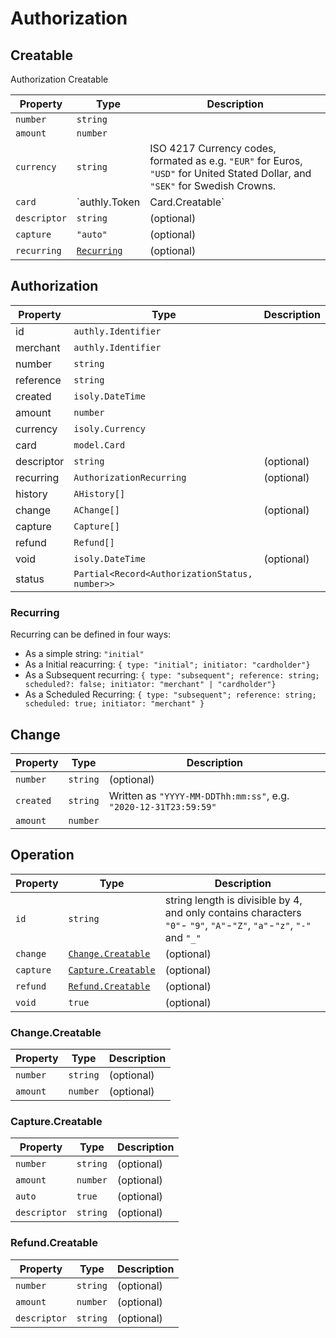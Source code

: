 
# Authorization

## Creatable
Authorization Creatable

| Property     | Type                            | Description                                                                                                                    |
|--------------|---------------------------------|--------------------------------------------------------------------------------------------------------------------------------|
| `number`     | `string`                        |                                                                                                                                |
| `amount`     | `number`                        |                                                                                                                                |
| `currency`   | `string`                        | ISO 4217 Currency codes, formated as e.g. `"EUR"` for Euros, `"USD"` for United Stated Dollar, and `"SEK"` for Swedish Crowns. |
| `card`       | `authly.Token | Card.Creatable` | Read More about Token and Card.Creatable [here](../merchants/card)                                                             |
| `descriptor` | `string`                        | (optional)                                                                                                                     |
| `capture`    | `"auto"`                        | (optional)                                                                                                                     |
| `recurring`  | [`Recurring`](#recurring)       | (optional)                                                                                                                     |



## Authorization

| Property   | Type                                           | Description |
|------------|------------------------------------------------|-------------|
| id         | `authly.Identifier`                            |             |
| merchant   | `authly.Identifier`                            |             |
| number     | `string`                                       |             |
| reference  | `string`                                       |             |
| created    | `isoly.DateTime`                               |             |
| amount     | `number`                                       |             |
| currency   | `isoly.Currency`                               |             |
| card       | `model.Card`                                   |             |
| descriptor | `string`                                       | (optional)  |
| recurring  | `AuthorizationRecurring`                       | (optional)  |
| history    | `AHistory[]`                                   |             |
| change     | `AChange[]`                                    | (optional)  |
| capture    | `Capture[]`                                    |             |
| refund     | `Refund[]`                                     |             |
| void       | `isoly.DateTime`                               | (optional)  |
| status     | `Partial<Record<AuthorizationStatus, number>>` |             |


### Recurring
Recurring can be defined in four ways: 
 - As a simple string: `"initial"`
 - As a Initial reacurring: `{ type: "initial"; initiator: "cardholder"}`
 - As a Subsequent recurring: `{ type: "subsequent"; reference: string; scheduled?: false; initiator: "merchant" | "cardholder"}`
 - As a Scheduled Recurring: `{ type: "subsequent"; reference: string; scheduled: true; initiator: "merchant" }`


## Change

| Property  | Type     | Description                                                      |
|-----------|----------|------------------------------------------------------------------|
| `number`  | `string` | (optional)                                                       |
| `created` | `string` | Written as `"YYYY-MM-DDThh:mm:ss"`, e.g. `"2020-12-31T23:59:59"` |
| `amount`  | `number` |                                                                  |

## Operation

| Property  | Type                                        | Description                                                                                                           |
|-----------|---------------------------------------------|-----------------------------------------------------------------------------------------------------------------------|
| `id`      | `string`                                    | string length is divisible by 4, and only contains characters `"0"`- `"9"`, `"A"`-`"Z"`, `"a"`-`"z"`, `"-"` and `"_"` |
| `change`  | [`Change.Creatable`](../change-creatable)   | (optional)                                                                                                            |
| `capture` | [`Capture.Creatable`](../capture-creatable) | (optional)                                                                                                            |
| `refund`  | [`Refund.Creatable`](../refund-creatable)   | (optional)                                                                                                            |
| `void`    | `true`                                      | (optional)                                                                                                            |

### Change.Creatable

| Property | Type     | Description |
|----------|----------|-------------|
| `number` | `string` | (optional)  |
| `amount` | `number` | (optional)  |


### Capture.Creatable

| Property     | Type     | Description |
|--------------|----------|-------------|
| `number`     | `string` | (optional)  |
| `amount`     | `number` | (optional)  |
| `auto`       | `true`   | (optional)  |
| `descriptor` | `string` | (optional)  |

### Refund.Creatable

| Property     | Type     | Description |
|--------------|----------|-------------|
| `number`     | `string` | (optional)  |
| `amount`     | `number` | (optional)  |
| `descriptor` | `string` | (optional)  |